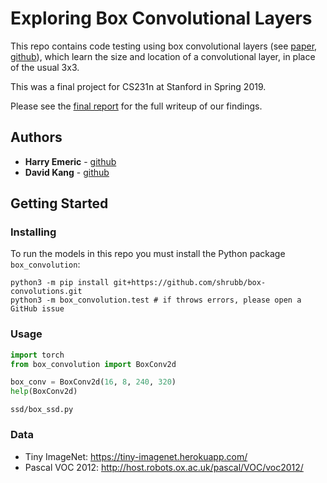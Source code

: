 # Exploring Box Convolutional Layers

This repo contains code testing using box convolutional layers (see [paper](https://papers.nips.cc/paper/7859-deep-neural-networks-with-box-convolutions), [github](https://github.com/shrubb/box-convolutions)), which learn the size and location of a convolutional layer, in place of the usual 3x3.

This was a final project for CS231n at Stanford in Spring 2019.

Please see the [final report](https://github.com/dkang9503/cs231n_project_box_convolution/blob/master/Final_Report.pdf) for the full writeup of our findings.


## Authors

* **Harry Emeric** - [github](https://github.com/harryem)
* **David Kang** - [github](https://github.com/dkang9503)


## Getting Started

### Installing

To run the models in this repo you must install the Python package `box_convolution`:

```
python3 -m pip install git+https://github.com/shrubb/box-convolutions.git
python3 -m box_convolution.test # if throws errors, please open a GitHub issue
```

### Usage

```python
import torch
from box_convolution import BoxConv2d

box_conv = BoxConv2d(16, 8, 240, 320)
help(BoxConv2d)
```




`ssd/box_ssd.py`







### Data

- Tiny ImageNet: https://tiny-imagenet.herokuapp.com/
- Pascal VOC 2012: http://host.robots.ox.ac.uk/pascal/VOC/voc2012/
